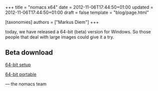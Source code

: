 +++
title = "nomacs x64"
date = 2012-11-06T17:44:50+01:00
updated = 2012-11-06T17:44:50+01:00
draft = false
template = "blog/page.html"

[taxonomies]
authors = ["Markus Diem"]
+++

today, we have released a 64-bit (beta) version for Windows.
So those people that deal with large images could give it a try.

## Beta download

[64-bit setup](https://sourceforge.net/projects/nomacs/files/nomacs-0.5.0-beta/nomacs-setupx64.exe/download)

[64-bit portable](https://sourceforge.net/projects/nomacs/files/nomacs-0.5.0-beta/nomacs-0.5.0x64.zip/download)

— the nomacs team
